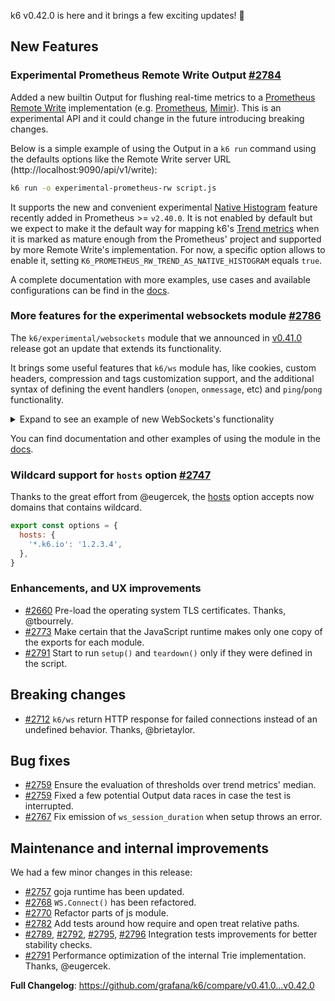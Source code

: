 k6 v0.42.0 is here and it brings a few exciting updates! :tada:

## New Features

### Experimental Prometheus Remote Write Output [#2784](https://github.com/grafana/k6/pull/2784)

Added a new builtin Output for flushing real-time metrics to a [Prometheus Remote Write](https://docs.google.com/document/d/1LPhVRSFkGNSuU1fBd81ulhsCPR4hkSZyyBj1SZ8fWOM/edit) implementation (e.g. [Prometheus](https://prometheus.io/docs/prometheus/latest/feature_flags/#remote-write-receiver), [Mimir](https://grafana.com/docs/mimir/latest/operators-guide/reference-http-api/#remote-write)). This is an experimental API and it could change in the future introducing breaking changes.

Below is a simple example of using the Output in a `k6 run` command using the defaults options like the Remote Write server URL (http://localhost:9090/api/v1/write):

```sh
k6 run -o experimental-prometheus-rw script.js
```

It supports the new and convenient experimental [Native Histogram](https://prometheus.io/docs/practices/histograms) feature recently added in Prometheus >= `v2.40.0`. It is not enabled by default but we expect to make it the default way for mapping k6's [Trend metrics](https://k6.io/docs/javascript-api/k6-metrics/trend) when it is marked as mature enough from the Prometheus' project and supported by more Remote Write's implementation. For now, a specific option allows to enable it, setting `K6_PROMETHEUS_RW_TREND_AS_NATIVE_HISTOGRAM` equals `true`.

A complete documentation with more examples, use cases and available configurations can be find in the [docs](https://k6.io/docs/results-output/real-time/prometheus-rw).

### More features for the experimental websockets module [#2786](https://github.com/grafana/k6/pull/2786) 

The `k6/experimental/websockets` module that we announced in [v0.41.0](https://github.com/grafana/k6/releases/tag/v0.40.0) release got an update that extends its functionality.

It brings some useful features that `k6/ws` module has, like cookies, custom headers, compression and tags customization support, and the additional syntax of defining the event handlers (`onopen`, `onmessage`, etc) and `ping`/`pong` functionality.

<details>
<summary> Expand to see an example of new WebSockets's functionality</summary>

This example showcases how to customize tags for a WebScoket connection, setup handlers using new `on*` syntax, and demonstrates `ping`/`pong` feature.

```javascript
import { WebSocket } from "k6/experimental/websockets"
import { setTimeout, clearTimeout, setInterval, clearInterval } from "k6/experimental/timers"

const CLOSED_STATE = 3

export default function () {
    var url = "ws://localhost:10000";
    var params = { "tags": { "my_tag": "hello" } };

    let ws = new WebSocket(url, null, params)
    
    ws.onopen = () => {
        console.log('connected')
        ws.send(Date.now().toString())        
    }

    let intervalId = setInterval(() => {
        ws.ping();
        console.log("Pinging every 1 sec (setInterval test)")
    }, 1000);

    let timeout1id = setTimeout(function () {
        console.log('2 seconds passed, closing the socket')
        clearInterval(intervalId)
        ws.close()
        
    }, 2000);

    ws.onclose = () => {
        clearTimeout(timeout1id);

        console.log('disconnected')
    }

    
    ws.onping = () => {
        console.log("PING!")
    }

    ws.onpong = () => {
        console.log("PONG!")
    }

    // Multiple event handlers on the same event
    ws.addEventListener("pong", () => {
        console.log("OTHER PONG!")
    })

    ws.onmessage = (m) => {
        let parsed = parseInt(m.data, 10)
        if (Number.isNaN(parsed)) {
            console.log('Not a number received: ', m.data)

            return
        }

        console.log(`Roundtrip time: ${Date.now() - parsed} ms`);        

        let timeoutId = setTimeout(function() {
            if (ws.readyState == CLOSED_STATE) {
                console.log("Socket closed, not sending anything");

                clearTimeout(timeoutId);
                return;
            }

            ws.send(Date.now().toString())
        }, 500);
    }   

    ws.onerror = (e) => {
        if (e.error != "websocket: close sent") {
            console.log('An unexpected error occurred: ', e.error);
        }
    };  
};
```
</details>

You can find documentation and other examples of using the module in the [docs](https://k6.io/docs/javascript-api/k6-experimental/websockets).

### Wildcard support for `hosts` option [#2747](https://github.com/grafana/k6/pull/2747)

Thanks to the great effort from @eugercek, the [hosts](https://k6.io/docs/using-k6/k6-options/reference/#hosts) option accepts now domains that contains wildcard.

```js
export const options = {
  hosts: {
    '*.k6.io': '1.2.3.4',
  },
}
```

### Enhancements, and UX improvements

- [#2660](https://github.com/grafana/k6/pull/2660) Pre-load the operating system TLS certificates. Thanks, @tbourrely.
- [#2773](https://github.com/grafana/k6/pull/2773) Make certain that the JavaScript runtime makes only one copy of the exports for each module.
- [#2791](https://github.com/grafana/k6/pull/2791) Start to run `setup()` and `teardown()` only if they were defined in the script.

## Breaking changes

- [#2712](https://github.com/grafana/k6/pull/2712) `k6/ws` return HTTP response for failed connections instead of an undefined behavior. Thanks, @brietaylor.

## Bug fixes

- [#2759](https://github.com/grafana/k6/pull/2759) Ensure the evaluation of thresholds over trend metrics' median.
- [#2759](https://github.com/grafana/k6/pull/2789) Fixed a few potential Output data races in case the test is interrupted.
- [#2767](https://github.com/grafana/k6/pull/2767) Fix emission of `ws_session_duration` when setup throws an error.

## Maintenance and internal improvements

We had a few minor changes in this release:

- [#2757](https://github.com/grafana/k6/pull/2757) goja runtime has been updated.
- [#2768](https://github.com/grafana/k6/pull/2768) `WS.Connect()` has been refactored.
- [#2770](https://github.com/grafana/k6/pull/2770) Refactor parts of js module.
- [#2782](https://github.com/grafana/k6/pull/2782) Add tests around how require and open treat relative paths.
- [#2789](https://github.com/grafana/k6/pull/2789), [#2792](https://github.com/grafana/k6/pull/2792), [#2795](https://github.com/grafana/k6/pull/2795), [#2796](https://github.com/grafana/k6/pull/2796) Integration tests improvements for better stability checks.
- [#2791](https://github.com/grafana/k6/pull/2777) Performance optimization of the internal Trie implementation. Thanks, @eugercek.

**Full Changelog**: https://github.com/grafana/k6/compare/v0.41.0...v0.42.0
